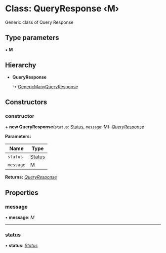 # Class: QueryResponse ‹**M**›

Generic class of Query Response

## Type parameters

▪ **M**

## Hierarchy

* **QueryResponse**

  ↳ [GenericManyQueryResponse](genericmanyqueryresponse.md)

## Constructors

###  constructor

\+ **new QueryResponse**(`status`: [Status](../globals.md#status), `message`: M): *[QueryResponse](queryresponse.md)*

**Parameters:**

Name | Type |
------ | ------ |
`status` | [Status](../globals.md#status) |
`message` | M |

**Returns:** *[QueryResponse](queryresponse.md)*

## Properties

###  message

• **message**: *M*

___

###  status

• **status**: *[Status](../globals.md#status)*
